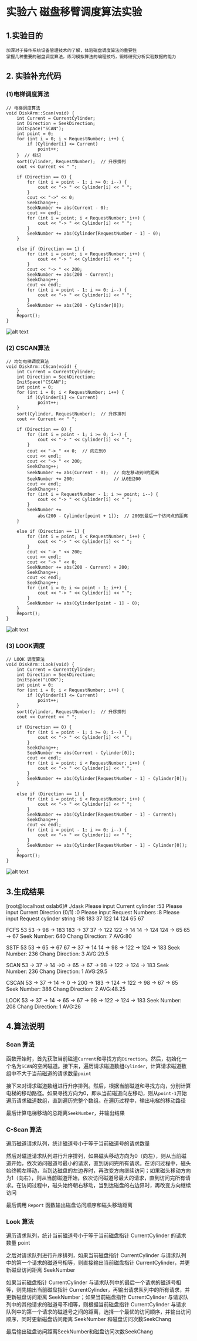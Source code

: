 # 实验六 磁盘移臂调度算法实验
## 1.实验目的
    加深对于操作系统设备管理技术的了解，体验磁盘调度算法的重要性
    掌握几种重要的磁盘调度算法，练习模拟算法的编程技巧，锻炼研究分析实验数据的能力

## 2. 实验补充代码

### (1)电梯调度算法

    // 电梯调度算法
    void DiskArm::Scan(void) {
        int Current = CurrentCylinder;
        int Direction = SeekDirection;
        InitSpace("SCAN");
        int point = 0;
        for (int i = 0; i < RequestNumber; i++) {
            if (Cylinder[i] <= Current)
                point++;
        }  // 标记
        sort(Cylinder, RequestNumber);  // 升序排列
        cout << Current << " ";

        if (Direction == 0) {
            for (int i = point - 1; i >= 0; i--) {
                cout << "-> " << Cylinder[i] << " ";
            }
            cout << "->" << 0;
            SeekChang++;
            SeekNumber += abs(Current - 0);
            cout << endl;
            for (int i = point; i < RequestNumber; i++) {
                cout << "-> " << Cylinder[i] << " ";
            }
            SeekNumber += abs(Cylinder[RequestNumber - 1] - 0);
        }

        else if (Direction == 1) {
            for (int i = point; i < RequestNumber; i++) {
                cout << "-> " << Cylinder[i] << " ";
            }
            cout << "-> " << 200;
            SeekNumber += abs(200 - Current);
            SeekChang++;
            cout << endl;
            for (int i = point - 1; i >= 0; i--) {
                cout << "-> " << Cylinder[i] << " ";
            }
            SeekNumber += abs(200 - Cylinder[0]);
        }
        Report();
    }
![alt text](image.png)

### (2) CSCAN算法

    // 均匀电梯调度算法
    void DiskArm::CScan(void) {
        int Current = CurrentCylinder;
        int Direction = SeekDirection;
        InitSpace("CSCAN");
        int point = 0;
        for (int i = 0; i < RequestNumber; i++) {
            if (Cylinder[i] <= Current)
                point++;
        }
        sort(Cylinder, RequestNumber);  // 升序排列
        cout << Current << " ";

        if (Direction == 0) {
            for (int i = point - 1; i >= 0; i--) {
                cout << "-> " << Cylinder[i] << " ";
            }
            cout << "-> " << 0;  // 向左到0
            cout << endl;
            cout << "-> " << 200;
            SeekChang++;
            SeekNumber += abs(Current - 0);  // 向左移动到0的距离
            SeekNumber += 200;               // 从0到200
            cout << endl;
            SeekChang++;
            for (int i = RequestNumber - 1; i >= point; i--) {
                cout << "-> " << Cylinder[i] << " ";
            }
            SeekNumber +=
                abs(200 - Cylinder[point + 1]);  // 200到最后一个访问点的距离
        }

        else if (Direction == 1) {
            for (int i = point; i < RequestNumber; i++) {
                cout << "-> " << Cylinder[i] << " ";
            }
            cout << "-> " << 200;
            cout << endl;
            cout << "-> " << 0;
            SeekNumber += abs(200 - Current) + 200;
            SeekChang++;
            cout << endl;
            SeekChang++;
            for (int i = 0; i <= point - 1; i++) {
                cout << "-> " << Cylinder[i] << " ";
            }
            SeekNumber += abs(Cylinder[point - 1] - 0);
        }
        Report();
    }

![alt text](image-1.png)
### (3) LOOK调度

    // LOOK 调度算法
    void DiskArm::Look(void) {
        int Current = CurrentCylinder;
        int Direction = SeekDirection;
        InitSpace("LOOK");
        int point = 0;
        for (int i = 0; i < RequestNumber; i++) {
            if (Cylinder[i] <= Current)
                point++;
        }
        sort(Cylinder, RequestNumber);  // 升序排列
        cout << Current << " ";

        if (Direction == 0) {
            for (int i = point - 1; i >= 0; i--) {
                cout << "-> " << Cylinder[i] << " ";
            }
            SeekChang++;
            SeekNumber += abs(Current - Cylinder[0]);
            cout << endl;
            for (int i = point; i < RequestNumber; i++) {
                cout << "-> " << Cylinder[i] << " ";
            }
            SeekNumber += abs(Cylinder[RequestNumber - 1] - Cylinder[0]);
        }

        else if (Direction == 1) {
            for (int i = point; i < RequestNumber; i++) {
                cout << "-> " << Cylinder[i] << " ";
            }
            SeekNumber += abs(Cylinder[RequestNumber - 1] - Current);
            SeekChang++;
            cout << endl;
            for (int i = point - 1; i >= 0; i--) {
                cout << "-> " << Cylinder[i] << " ";
            }
            SeekNumber += abs(Cylinder[RequestNumber - 1] - Cylinder[0]);
        }
        Report();
    }


![alt text](image-2.png)


## 3.生成结果

[root@localhost oslab6]# ./dask
Please input Current cylinder :53
Please input Current Direction (0/1) :0
Please input Request Numbers :8
Please input Request cylinder string :98 183 37 122 14 124  65 67

FCFS
53
53 -> 98 -> 183
183 -> 37
37 -> 122
122 -> 14
14 -> 124
124 -> 65
65 -> 67
Seek Number: 640
Chang Direction: 7
AVG:80

SSTF
53
53 -> 65 -> 67
67 -> 37 -> 14
14 -> 98 -> 122 -> 124 -> 183
Seek Number: 236
Chang Direction: 3
AVG:29.5

SCAN
53 -> 37 -> 14 ->0
-> 65 -> 67 -> 98 -> 122 -> 124 -> 183 
Seek Number: 236
Chang Direction: 1
AVG:29.5

CSCAN
53 -> 37 -> 14 -> 0
-> 200
-> 183 -> 124 -> 122 -> 98 -> 67 -> 65 
Seek Number: 386
Chang Direction: 2
AVG:48.25

LOOK
53 -> 37 -> 14 
-> 65 -> 67 -> 98 -> 122 -> 124 -> 183 
Seek Number: 208
Chang Direction: 1
AVG:26


## 4.算法说明

### Scan 算法

函数开始时，首先获取当前磁道`Current`和寻找方向`Direction`。然后，初始化一个名为`SCAN`的空闲磁道。接下来，遍历请求磁道数组`Cylinder`，计算请求磁道数组中不大于当前磁道的请求数量`point`

接下来对请求磁道数组进行升序排列。然后，根据当前磁道和寻找方向，分别计算电梯的移动路径。如果寻找方向为0，即从当前磁道向左移动，则从`point-1`开始遍历请求磁道数组，直到遍历完整个数组。在遍历过程中，输出电梯的移动路径

最后计算电梯移动的总距离`SeekNumber`，并输出结果

### C-Scan 算法

遍历磁道请求队列，统计磁道号小于等于当前磁道号的请求数量

然后对磁道请求队列进行升序排列，如果磁头移动方向为0（向左），则从当前磁道开始，依次访问磁道号最小的请求，直到访问完所有请求。在访问过程中，磁头始终朝左移动，当到达磁盘的左边界时，再改变方向继续访问；如果磁头移动方向为1（向右），则从当前磁道开始，依次访问磁道号最大的请求，直到访问完所有请求。在访问过程中，磁头始终朝右移动，当到达磁盘的右边界时，再改变方向继续访问

最后调用 `Report` 函数输出磁盘访问顺序和磁头移动距离

### Look 算法

遍历请求队列，统计当前磁道号小于等于当前磁盘指针 CurrentCylinder 的请求数量 point

之后对请求队列进行升序排列，如果当前磁盘指针 CurrentCylinder 与请求队列中的第一个请求的磁道号相等，则直接输出当前磁盘指针 CurrentCylinder，并更新磁盘访问距离 SeekNumber

如果当前磁盘指针 CurrentCylinder 与请求队列中的最后一个请求的磁道号相等，则先输出当前磁盘指针 CurrentCylinder，再输出请求队列中的所有请求，并更新磁盘访问距离 SeekNumber；如果当前磁盘指针 CurrentCylinder 与请求队列中的其他请求的磁道号不相等，则根据当前磁盘指针 CurrentCylinder 与请求队列中的第一个请求的磁道号之间的距离，选择一个最优的访问顺序，并输出访问顺序，同时更新磁盘访问距离 SeekNumber 和磁盘访问次数SeekChang

最后输出磁盘访问距离SeekNumber和磁盘访问次数SeekChang